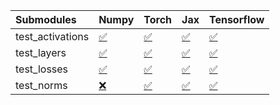| Submodules       | Numpy                                                                                                                           | Torch                                                                                                                           | Jax                                                                                                                             | Tensorflow                                                                                                                      |
|:-----------------|:--------------------------------------------------------------------------------------------------------------------------------|:--------------------------------------------------------------------------------------------------------------------------------|:--------------------------------------------------------------------------------------------------------------------------------|:--------------------------------------------------------------------------------------------------------------------------------|
| test_activations | <a href="https://github.com/unifyai/ivy/runs/7810390170?check_suite_focus=true" rel="noopener noreferrer" target="_blank">✅</a> | <a href="https://github.com/unifyai/ivy/runs/7810390623?check_suite_focus=true" rel="noopener noreferrer" target="_blank">✅</a> | <a href="https://github.com/unifyai/ivy/runs/7810391134?check_suite_focus=true" rel="noopener noreferrer" target="_blank">✅</a> | <a href="https://github.com/unifyai/ivy/runs/7810391506?check_suite_focus=true" rel="noopener noreferrer" target="_blank">✅</a> |
| test_layers      | <a href="https://github.com/unifyai/ivy/runs/7810390300?check_suite_focus=true" rel="noopener noreferrer" target="_blank">✅</a> | <a href="https://github.com/unifyai/ivy/runs/7810390757?check_suite_focus=true" rel="noopener noreferrer" target="_blank">✅</a> | <a href="https://github.com/unifyai/ivy/runs/7810391218?check_suite_focus=true" rel="noopener noreferrer" target="_blank">✅</a> | <a href="https://github.com/unifyai/ivy/runs/7810391590?check_suite_focus=true" rel="noopener noreferrer" target="_blank">✅</a> |
| test_losses      | <a href="https://github.com/unifyai/ivy/runs/7810390397?check_suite_focus=true" rel="noopener noreferrer" target="_blank">✅</a> | <a href="https://github.com/unifyai/ivy/runs/7810390891?check_suite_focus=true" rel="noopener noreferrer" target="_blank">✅</a> | <a href="https://github.com/unifyai/ivy/runs/7810391312?check_suite_focus=true" rel="noopener noreferrer" target="_blank">✅</a> | <a href="https://github.com/unifyai/ivy/runs/7810391716?check_suite_focus=true" rel="noopener noreferrer" target="_blank">✅</a> |
| test_norms       | <a href="https://github.com/unifyai/ivy/runs/7810390511?check_suite_focus=true" rel="noopener noreferrer" target="_blank">❌</a> | <a href="https://github.com/unifyai/ivy/runs/7810390994?check_suite_focus=true" rel="noopener noreferrer" target="_blank">✅</a> | <a href="https://github.com/unifyai/ivy/runs/7810391409?check_suite_focus=true" rel="noopener noreferrer" target="_blank">✅</a> | <a href="https://github.com/unifyai/ivy/runs/7810391801?check_suite_focus=true" rel="noopener noreferrer" target="_blank">✅</a> |